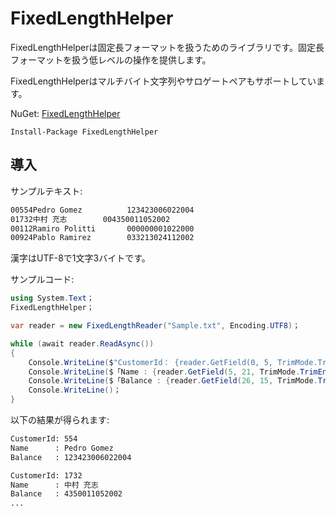 # FixedLengthHelper

FixedLengthHelperは固定長フォーマットを扱うためのライブラリです。固定長フォーマットを扱う低レベルの操作を提供します。

FixedLengthHelperはマルチバイト文字列やサロゲートペアもサポートしています。

NuGet: [FixedLengthHelper](https://www.nuget.org/packages/FixedLengthHelper)

```pwsh
Install-Package FixedLengthHelper
```

## 導入

サンプルテキスト:

```txt
00554Pedro Gomez          123423006022004
01732中村 充志        004350011052002
00112Ramiro Politti       000000001022000
00924Pablo Ramirez        033213024112002
```

漢字はUTF-8で1文字3バイトです。

サンプルコード:

```cs
using System.Text；
FixedLengthHelper；

var reader = new FixedLengthReader("Sample.txt", Encoding.UTF8)；

while (await reader.ReadAsync())
{
    Console.WriteLine($"CustomerId： {reader.GetField(0, 5, TrimMode.TrimStart, '0')}")；
    Console.WriteLine($「Name : {reader.GetField(5, 21, TrimMode.TrimEnd)}」)；
    Console.WriteLine($「Balance : {reader.GetField(26, 15, TrimMode.TrimStart, 『0』)}」)；
    Console.WriteLine()；
}
```

以下の結果が得られます:

```cmd
CustomerId: 554
Name      : Pedro Gomez
Balance   : 123423006022004

CustomerId: 1732
Name      : 中村 充志
Balance   : 4350011052002
...
```